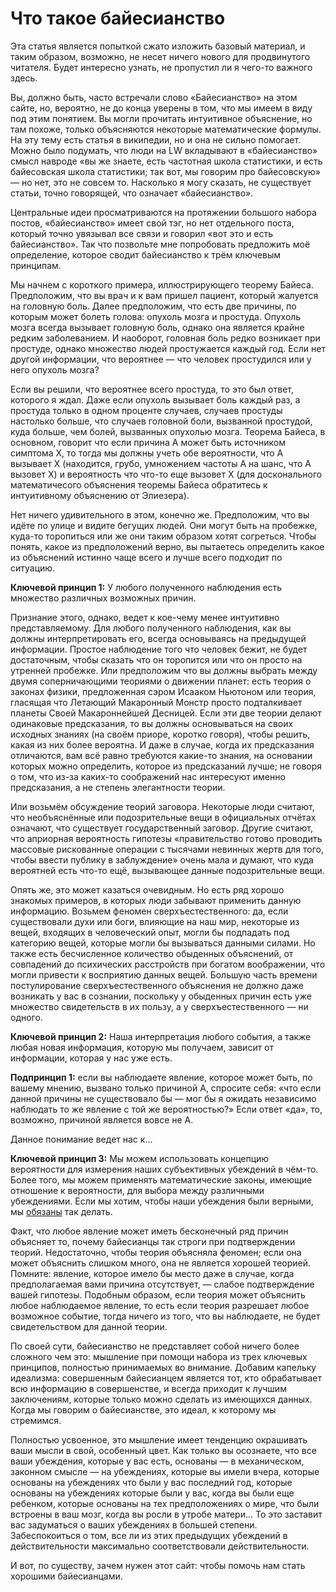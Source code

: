 # Что такое байесианство
Эта статья является попыткой сжато изложить базовый материал, и таким образом, возможно, не несет ничего нового для продвинутого читателя. Будет интересно узнать, не пропустил ли я чего-то важного здесь.

Вы, должно быть, часто встречали слово «Байесианство» на этом сайте, но, вероятно, не до конца уверены в том, что мы имеем в виду под этим понятием. Вы могли прочитать интуитивное объяснение, но там похоже, только объясняются некоторые математические формулы. На эту тему есть статья в википедии, но и она не сильно помогает. Можно было подумать, что люди на LW вкладывают в «байесианство» смысл навроде «вы же знаете, есть частотная школа статистики, и есть байесовская школа статистики; так вот, мы говорим про байесовскую» — но нет, это не совсем то. Насколько я могу сказать, не существует статьи, точно говорящей, что означает «байесианство». 

Центральные идеи просматриваются на протяжении большого набора постов, «байесианство» имеет свой тэг, но нет отдельного поста, который точно увязывал все связи и говорил «вот это и есть байесианство». Так что позвольте мне попробовать предложить моё определение, которое сводит байесианство к трём ключевым принципам. 

Мы начнем с короткого примера, иллюстрирующего теорему Байеса. Предположим, что вы врач и к вам пришел пациент, который жалуется на головную боль. Далее предположим, что есть две причины, по которым может болеть голова: опухоль мозга и простуда. Опухоль мозга всегда вызывает головную боль, однако она является крайне редким заболеванием. И наоборот, головная боль редко возникает при простуде, однако множество людей простужается каждый год. Если нет другой информации, что вероятнее — что человек простудился или у него опухоль мозга? 

Если вы решили, что вероятнее всего простуда, то это был ответ, которого я ждал. Даже если опухоль вызывает боль каждый раз, а простуда только в одном проценте случаев, случаев простуды настолько больше, что случаев головной боли, вызванной простудой, куда больше, чем болей, вызванных опухолью мозга. Теорема Байеса, в основном, говорит что если причина А может быть источником симптома Х, то тогда мы должны учеть обе вероятности, что А вызывает Х (находится, грубо, умножением частоты А на шанс, что А вызовет Х) и вероятность что что-то еще вызовет Х (для досконального математичесого объяснения теоремы Байеса обратитесь к интуитивному объяснению от Элиезера). 

Нет ничего удивительного в этом, конечно же. Предположим, что вы идёте по улице и видите бегущих людей. Они могут быть на пробежке, куда-то торопиться или же они таким образом хотят согреться. Чтобы понять, какое из предположений верно, вы пытаетесь определить какое из объяснений истинно чаще всего и лучше всего подходит по ситуацию. 

**Ключевой принцип 1:** У любого полученного наблюдения есть множество различных возможных причин. 

Признание этого, однако, ведет к кое-чему менее интуитивно представляемому. Для любого полученного наблюдения, как вы должны интерпретировать его, всегда основываясь на предыдущей информации. Простое наблюдение того что человек бежит, не будет достаточным, чтобы сказать что он торопится или что он просто на утренней пробежке. Или предположим что вы должны выбрать между двумя соперничающими теориями о движении планет: есть теория о законах физики, предложенная сэром Исааком Ньютоном или теория, гласящая что Летающий Макаронный Монстр просто подталкивает планеты Своей Макароннейшей Десницей. Если эти две теории делают одинаковые предсказания, то вы должны основываться на своих исходных знаниях (на своём приоре, коротко говоря), чтобы решить, какая из них более вероятна. И даже в случае, когда их предсказания отличаются, вам всё равно требуются какие-то знания, на основании которых можно определить, которое из предсказаний лучше; не говоря о том, что из-за каких-то соображений нас интересуют именно предсказания, а не степень элегантности теории. 

Или возьмём обсуждение теорий заговора. Некоторые люди считают, что необъяснённые или подозрительные вещи в официальных отчётах означают, что существует государственный заговор. Другие считают, что априорная вероятность гипотезы «правительство готово проводить массовые рискованные операции с тысячами невинных жертв для того, чтобы ввести публику в заблуждение» очень мала и думают, что куда вероятней есть что-то ещё, вызывающее данные подозрительные вещи. 

Опять же, это может казаться очевидным. Но есть ряд хорошо знакомых примеров, в которых люди забывают применить данную информацию. Возьмем феномен сверхъестественного: да, если существовали духи или боги, влияющие на наш мир, некоторые из вещей, входящих в человеческий опыт, могли бы подпадать под категорию вещей, которые могли бы вызываться данными силами. Но также есть бесчисленное количество обыденных объяснений, от совпадений до психических расстройств при богатом воображении, что могли привести к восприятию данных вещей. Большую часть времени постулирование сверхъестественного объяснения не должно даже возникать у вас в сознании, поскольку у обыденных причин есть уже множество свидетельств в их пользу, а у сверхъестественного — ни одного. 

**Ключевой принцип 2:** Наша интерпретация любого события, а также любая новая информация, которую мы получаем, зависит от информации, которая у нас уже есть. 

**Подпринцип 1:** если вы наблюдаете явление, которое может быть, по вашему мнению, вызвано только причиной А, спросите себя: «что если данной причины не существовало бы — мог бы я ожидать независимо наблюдать то же явление с той же вероятностью?» Если ответ «да», то, возможно, причиной является вовсе не А. 

Данное понимание ведет нас к... 

**Ключевой принцип 3:** Мы можем использовать концепцию вероятности для измерения наших субъективных убеждений в чём-то. Более того, мы можем применять математические законы, имеющие отношение к вероятности, для выбора между различными убеждениями. Если мы хотим, чтобы наши убеждения были верными, мы [обязаны](https://lesswrong.ru/w/Законы_рациональности_беспристрастны) так делать. 

Факт, что любое явление может иметь бесконечный ряд причин объясняет то, почему байесианцы так строги при подтверждении теорий. Недостаточно, чтобы теория объясняла феномен; если она может объяснить слишком много, она не является хорошей теорией. Помните: явление, которое имело бы место даже в случае, когда предполагаемая вами причина отсутствует, — слабое подтверждение вашей гипотезы. Подобным образом, если теория может объяснить любое наблюдаемое явление, то есть если теория разрешает любое возможное событие, тогда ничего из того, что вы наблюдаете, не будет свидетельством для данной теории. 

По своей сути, байесианство не представляет собой ничего более сложного чем это: мышление при помощи набора из трех ключевых принципов, полностью принимаемых во внимание. Добавим капельку идеализма: совершенным байесианцем является тот, кто обрабатывает всю информацию в совершенстве, и всегда приходит к лучшим заключениям, которые только можно сделать из имеющихся данных. Когда мы говорим о байесианстве, это идеал, к которому мы стремимся. 

Полностью усвоенное, это мышление имеет тенденцию окрашивать ваши мысли в свой, особенный цвет. Как только вы осознаете, что все ваши убеждения, которые у вас есть, основаны — в механическом, законном смысле — на убеждениях, которые вы имели вчера, которые основаны на убеждениях что были у вас последний год, которые основаны на убеждениях которые были у вас, когда вы были еще ребенком, которые основаны на тех предположениях о мире, что были встроены в ваш мозг, когда вы росли в утробе матери... То это заставит вас задуматься о ваших убеждениях в большей степени. Забеспокоиться о том, все ли из этих предыдущих убеждений в действительности максимально соответствовали действительности. 

И вот, по существу, зачем нужен этот сайт: чтобы помочь нам стать хорошими байесианцами.